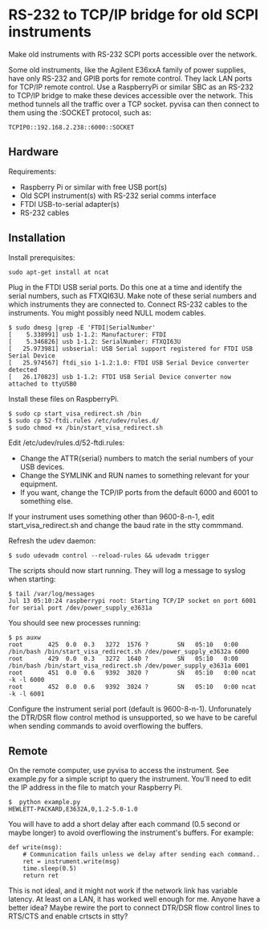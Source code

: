 # RS-232 to TCP/IP bridge for old SCPI instruments

Make old instruments with RS-232 SCPI ports accessible over the network.      

Some old instruments, like the Agilent E36xxA family of power supplies, have only RS-232 and GPIB ports for remote control. 
They lack LAN ports for TCP/IP remote control. Use a RaspberryPi or similar SBC as an RS-232 to TCP/IP bridge to make these 
devices accessible over the network.  This method tunnels all the traffic over a TCP socket. pyvisa can then connect to them using 
the :SOCKET protocol, such as:
                                                                                
```                                                                             
TCPIP0::192.168.2.238::6000::SOCKET                                             
```                                                                             
                                                                                
## Hardware                                                                     
                                                                                
Requirements:                                                                   
                                                                                
- Raspberry Pi or similar with free USB port(s)                                 
- Old SCPI instrument(s) with RS-232 serial comms interface               
- FTDI USB-to-serial adapter(s)                                              
- RS-232 cables                                                  
                                                                                
## Installation                                                                 

Install prerequisites:

```
sudo apt-get install at ncat
```
 
Plug in the FTDI USB serial ports. Do this one at a time and identify the serial numbers, such as FTXQI63U. 
Make note of these serial numbers and which instruments they are connected to. Connect RS-232 cables to the instruments. 
You might possibly need NULL modem cables.

```
$ sudo dmesg |grep -E 'FTDI|SerialNumber'
[    5.338991] usb 1-1.2: Manufacturer: FTDI
[    5.346826] usb 1-1.2: SerialNumber: FTXQI63U
[   25.973981] usbserial: USB Serial support registered for FTDI USB Serial Device
[   25.974567] ftdi_sio 1-1.2:1.0: FTDI USB Serial Device converter detected
[   26.170823] usb 1-1.2: FTDI USB Serial Device converter now attached to ttyUSB0
```

Install these files on RaspberryPi.                                                    
                                                                                
```                                                                             
$ sudo cp start_visa_redirect.sh /bin  
$ sudo cp 52-ftdi.rules /etc/udev/rules.d/   
$ sudo chmod +x /bin/start_visa_redirect.sh                                                                                                                                                                                                                                                 
```    

Edit /etc/udev/rules.d/52-ftdi.rules:
- Change the ATTR{serial} numbers to match the serial numbers of your USB devices. 
- Change the SYMLINK and RUN names to something relevant for your equipment. 
- If you want, change the TCP/IP ports from the default 6000 and 6001 to something else.

If your instrument uses something other than 9600-8-n-1, edit start_visa_redirect.sh and change the baud rate in the stty commmand.

Refresh the udev daemon:

```
$ sudo udevadm control --reload-rules && udevadm trigger
```

The scripts should now start running.  They will log a message to syslog when starting:

```
$ tail /var/log/messages
Jul 13 05:10:24 raspberrypi root: Starting TCP/IP socket on port 6001 for serial port /dev/power_supply_e3631a
```

You should see new processes running:

```
$ ps auxw
root       425  0.0  0.3   3272  1576 ?        SN   05:10   0:00 /bin/bash /bin/start_visa_redirect.sh /dev/power_supply_e3632a 6000
root       429  0.0  0.3   3272  1640 ?        SN   05:10   0:00 /bin/bash /bin/start_visa_redirect.sh /dev/power_supply_e3631a 6001
root       451  0.0  0.6   9392  3020 ?        SN   05:10   0:00 ncat -k -l 6000
root       452  0.0  0.6   9392  3024 ?        SN   05:10   0:00 ncat -k -l 6001
```

Configure the instrument serial port (default is 9600-8-n-1).  Unforunately the DTR/DSR flow control method is unsupported, so we have to be careful when 
sending commands to avoid overflowing the buffers.

## Remote

On the remote computer, use pyvisa to access the instrument.  See example.py for a simple script to query the instrument.  You'll need to edit the IP address in the file to match your Raspberry Pi.

```
$  python example.py
HEWLETT-PACKARD,E3632A,0,1.2-5.0-1.0
```
      
You will have to add a short delay after each command (0.5 second or maybe longer) to avoid overflowing the instrument's buffers. For example:

```
def write(msg):                                                       
    # Communication fails unless we delay after sending each command..      
    ret = instrument.write(msg)                                                
    time.sleep(0.5)                                                         
    return ret    
```

This is not ideal, and it might not work if the network link has variable latency. At least on a LAN, it has worked well enough for me.
Anyone have a better idea?  Maybe rewire the port to connect DTR/DSR flow control lines to RTS/CTS and enable crtscts in stty?


